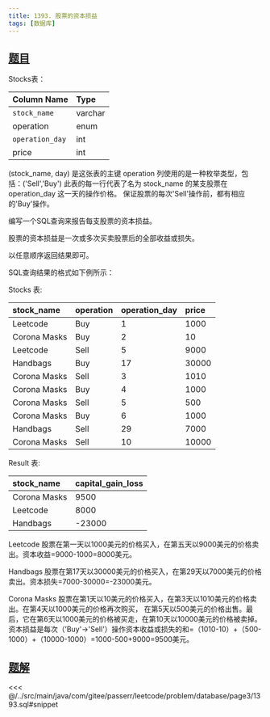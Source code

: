 ```yaml
---
title: 1393. 股票的资本损益
tags: [数据库]
---
```


## [题目](https://leetcode.cn/problems/capital-gainloss/)

Stocks表：

| Column Name     | Type    |
|:----------------|:--------|
| `stock_name`    | varchar |
| operation       | enum    |
| `operation_day` | int     |
| price           | int     |

(stock_name, day) 是这张表的主键
operation 列使用的是一种枚举类型，包括：('Sell','Buy')
此表的每一行代表了名为 stock_name 的某支股票在 operation_day 这一天的操作价格。
保证股票的每次'Sell'操作前，都有相应的'Buy'操作。


编写一个SQL查询来报告每支股票的资本损益。

股票的资本损益是一次或多次买卖股票后的全部收益或损失。

以任意顺序返回结果即可。

SQL查询结果的格式如下例所示：

Stocks 表:

| stock_name   | operation | operation_day | price |
|:-------------|:----------|:--------------|:------|
| Leetcode     | Buy       | 1             | 1000  |
| Corona Masks | Buy       | 2             | 10    |
| Leetcode     | Sell      | 5             | 9000  |
| Handbags     | Buy       | 17            | 30000 |
| Corona Masks | Sell      | 3             | 1010  |
| Corona Masks | Buy       | 4             | 1000  |
| Corona Masks | Sell      | 5             | 500   |
| Corona Masks | Buy       | 6             | 1000  |
| Handbags     | Sell      | 29            | 7000  |
| Corona Masks | Sell      | 10            | 10000 |

Result 表:

| stock_name   | capital_gain_loss |
|:-------------|:------------------|
| Corona Masks | 9500              |
| Leetcode     | 8000              |
| Handbags     | -23000            |

Leetcode 股票在第一天以1000美元的价格买入，在第五天以9000美元的价格卖出。资本收益=9000-1000=8000美元。

Handbags 股票在第17天以30000美元的价格买入，在第29天以7000美元的价格卖出。资本损失=7000-30000=-23000美元。

Corona Masks 股票在第1天以10美元的价格买入，在第3天以1010美元的价格卖出。在第4天以1000美元的价格再次购买，
在第5天以500美元的价格出售。最后，它在第6天以1000美元的价格被买走，在第10天以10000美元的价格被卖掉。资本损益是每次（’Buy'->'Sell'）操作资本收益或损失的和=（1010-10）+（500-1000）+（10000-1000）=1000-500+9000=9500美元。

## [题解](https://github.com/PasseRR/JavaLeetCode/blob/master/src/main/java/com/gitee/passerr/leetcode/problem/database/page3/1393.sql)

<<< @/../src/main/java/com/gitee/passerr/leetcode/problem/database/page3/1393.sql#snippet
